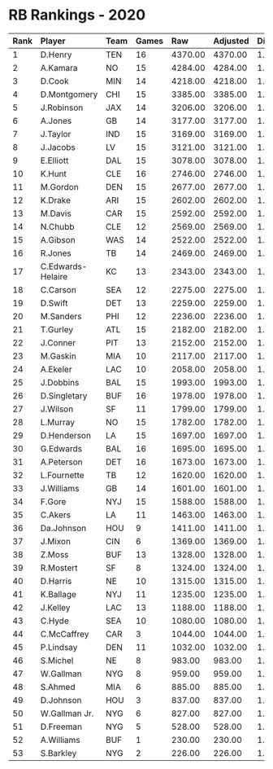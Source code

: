 # RB Rankings - 2020

| Rank | Player            | Team | Games | Raw     | Adjusted | Difficulty | Avg/Game | Typical | Consistency | Trend    |
| :----| :-----------------| :----| :-----| :-------| :--------| :----------| :--------| :-------| :-----------| :--------|
| 1    | D.Henry           | TEN  | 16    | 4370.00 | 4370.00  | 1.000      | 273.12   | 301.00  | 10/1/5      | +106.7%  |
| 2    | A.Kamara          | NO   | 15    | 4284.00 | 4284.00  | 1.000      | 285.60   | 284.50  | 9/1/5       | +87.3%   |
| 3    | D.Cook            | MIN  | 14    | 4218.00 | 4218.00  | 1.000      | 301.29   | 275.50  | 7/0/7       | +79.3%   |
| 4    | D.Montgomery      | CHI  | 15    | 3385.00 | 3385.00  | 1.000      | 225.67   | 207.00  | 5/2/8       | +91.1%   |
| 5    | J.Robinson        | JAX  | 14    | 3206.00 | 3206.00  | 1.000      | 229.00   | 224.00  | 8/1/5       | +63.2%   |
| 6    | A.Jones           | GB   | 14    | 3177.00 | 3177.00  | 1.000      | 226.93   | 212.00  | 7/2/5       | +67.2%   |
| 7    | J.Taylor          | IND  | 15    | 3169.00 | 3169.00  | 1.000      | 211.27   | 199.00  | 7/1/7       | +101.3%  |
| 8    | J.Jacobs          | LV   | 15    | 3121.00 | 3121.00  | 1.000      | 208.07   | 213.50  | 8/1/6       | +99.1%   |
| 9    | E.Elliott         | DAL  | 15    | 3078.00 | 3078.00  | 1.000      | 205.20   | 196.50  | 5/2/8       | +85.4%   |
| 10   | K.Hunt            | CLE  | 16    | 2746.00 | 2746.00  | 1.000      | 171.62   | 180.00  | 9/1/6       | +95.6%   |
| 11   | M.Gordon          | DEN  | 15    | 2677.00 | 2677.00  | 1.000      | 178.47   | 170.50  | 6/1/8       | +124.8%  |
| 12   | K.Drake           | ARI  | 15    | 2602.00 | 2602.00  | 1.000      | 173.47   | 152.00  | 5/0/10      | +79.7%   |
| 13   | M.Davis           | CAR  | 15    | 2592.00 | 2592.00  | 1.000      | 172.80   | 189.50  | 9/1/5       | +137.9%  |
| 14   | N.Chubb           | CLE  | 12    | 2569.00 | 2569.00  | 1.000      | 214.08   | 230.50  | 6/2/4       | +75.6%   |
| 15   | A.Gibson          | WAS  | 14    | 2522.00 | 2522.00  | 1.000      | 180.14   | 188.00  | 9/0/5       | +107.6%  |
| 16   | R.Jones           | TB   | 14    | 2469.00 | 2469.00  | 1.000      | 176.36   | 167.50  | 7/1/6       | +113.3%  |
| 17   | C.Edwards-Helaire | KC   | 13    | 2343.00 | 2343.00  | 1.000      | 180.23   | 186.00  | 8/0/5       | +79.6%   |
| 18   | C.Carson          | SEA  | 12    | 2275.00 | 2275.00  | 1.000      | 189.58   | 196.50  | 6/0/6       | +79.8%   |
| 19   | D.Swift           | DET  | 13    | 2259.00 | 2259.00  | 1.000      | 173.77   | 165.50  | 5/3/5       | +99.9%   |
| 20   | M.Sanders         | PHI  | 12    | 2236.00 | 2236.00  | 1.000      | 186.33   | 206.50  | 7/0/5       | +98.9%   |
| 21   | T.Gurley          | ATL  | 15    | 2182.00 | 2182.00  | 1.000      | 145.47   | 131.00  | 7/0/8       | +172.7%  |
| 22   | J.Conner          | PIT  | 13    | 2152.00 | 2152.00  | 1.000      | 165.54   | 159.50  | 4/1/8       | +115.2%  |
| 23   | M.Gaskin          | MIA  | 10    | 2117.00 | 2117.00  | 1.000      | 211.70   | 199.00  | 3/1/6       | +51.7%   |
| 24   | A.Ekeler          | LAC  | 10    | 2058.00 | 2058.00  | 1.000      | 205.80   | 222.50  | 6/0/4       | +102.6%  |
| 25   | J.Dobbins         | BAL  | 15    | 1993.00 | 1993.00  | 1.000      | 132.87   | 132.00  | 7/0/8       | +144.0%  |
| 26   | D.Singletary      | BUF  | 16    | 1978.00 | 1978.00  | 1.000      | 123.62   | 125.00  | 8/1/7       | +139.3%  |
| 27   | J.Wilson          | SF   | 11    | 1799.00 | 1799.00  | 1.000      | 163.55   | 167.50  | 6/1/4       | +357.9%  |
| 28   | L.Murray          | NO   | 15    | 1782.00 | 1782.00  | 1.000      | 118.80   | 113.50  | 9/2/4       | +118.2%  |
| 29   | D.Henderson       | LA   | 15    | 1697.00 | 1697.00  | 1.000      | 113.13   | 105.00  | 8/0/7       | +275.1%  |
| 30   | G.Edwards         | BAL  | 16    | 1695.00 | 1695.00  | 1.000      | 105.94   | 102.00  | 6/2/8       | +132.4%  |
| 31   | A.Peterson        | DET  | 16    | 1673.00 | 1673.00  | 1.000      | 104.56   | 108.50  | 8/1/7       | +234.5%  |
| 32   | L.Fournette       | TB   | 12    | 1620.00 | 1620.00  | 1.000      | 135.00   | 132.00  | 7/0/5       | +181.2%  |
| 33   | J.Williams        | GB   | 14    | 1601.00 | 1601.00  | 1.000      | 114.36   | 111.50  | 8/2/4       | +191.4%  |
| 34   | F.Gore            | NYJ  | 15    | 1588.00 | 1588.00  | 1.000      | 105.87   | 103.50  | 7/1/7       | +149.8%  |
| 35   | C.Akers           | LA   | 11    | 1463.00 | 1463.00  | 1.000      | 133.00   | 140.50  | 7/0/4       | +150.7%  |
| 36   | Da.Johnson        | HOU  | 9     | 1411.00 | 1411.00  | 1.000      | 156.78   | 160.00  | 3/2/4       | INACTIVE |
| 37   | J.Mixon           | CIN  | 6     | 1369.00 | 1369.00  | 1.000      | 228.17   | 190.00  | 3/1/2       | INACTIVE |
| 38   | Z.Moss            | BUF  | 13    | 1328.00 | 1328.00  | 1.000      | 102.15   | 96.00   | 6/0/7       | +196.3%  |
| 39   | R.Mostert         | SF   | 8     | 1324.00 | 1324.00  | 1.000      | 165.50   | 171.50  | 4/1/3       | +75.8%   |
| 40   | D.Harris          | NE   | 10    | 1315.00 | 1315.00  | 1.000      | 131.50   | 125.50  | 5/0/5       | INACTIVE |
| 41   | K.Ballage         | NYJ  | 11    | 1235.00 | 1235.00  | 1.000      | 112.27   | 128.50  | 7/1/3       | +182.9%  |
| 42   | J.Kelley          | LAC  | 13    | 1188.00 | 1188.00  | 1.000      | 91.38    | 91.50   | 6/1/6       | +212.1%  |
| 43   | C.Hyde            | SEA  | 10    | 1080.00 | 1080.00  | 1.000      | 108.00   | 97.00   | 4/2/4       | +151.8%  |
| 44   | C.McCaffrey       | CAR  | 3     | 1044.00 | 1044.00  | 1.000      | 348.00   | 348.00  | 1/1/1       | INACTIVE |
| 45   | P.Lindsay         | DEN  | 11    | 1032.00 | 1032.00  | 1.000      | 93.82    | 93.00   | 6/0/5       | +150.0%  |
| 46   | S.Michel          | NE   | 8     | 983.00  | 983.00   | 1.000      | 122.88   | 144.00  | 6/0/2       | +142.5%  |
| 47   | W.Gallman         | NYG  | 8     | 959.00  | 959.00   | 1.000      | 119.88   | 125.00  | 4/0/4       | INACTIVE |
| 48   | S.Ahmed           | MIA  | 6     | 885.00  | 885.00   | 1.000      | 147.50   | 136.50  | 2/0/4       | +168.8%  |
| 49   | D.Johnson         | HOU  | 3     | 837.00  | 837.00   | 1.000      | 279.00   | 279.00  | 1/1/1       | N/A      |
| 50   | W.Gallman Jr.     | NYG  | 6     | 827.00  | 827.00   | 1.000      | 137.83   | 138.00  | 3/0/3       | +134.8%  |
| 51   | D.Freeman         | NYG  | 5     | 528.00  | 528.00   | 1.000      | 105.60   | 85.00   | 2/0/3       | INACTIVE |
| 52   | A.Williams        | BUF  | 1     | 230.00  | 230.00   | 1.000      | 230.00   | 230.00  | 0/1/0       | N/A      |
| 53   | S.Barkley         | NYG  | 2     | 226.00  | 226.00   | 1.000      | 113.00   | 113.00  | 1/0/1       | INACTIVE |

